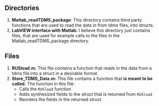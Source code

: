 

## Directories ##

1. **Matlab_readTDMS_package**: This directory contains third party functions
                          that are used to read the data in from tdms files,
                          into structs.
2. **LabVIEW interface with Matlab:** I believe this directory just contains 
                                  files, that are used for example calls to the
                                  files in the Matlab_readTDMS_package 
                                  directory.

## Files ##
1. **RUSload.m:** This file contains a function that reads in the data from a tdms
              file into a struct in a desirable format.
2. **Store_TDMS_Data.m:** This file contains a function that **is meant to 
                    be called.** The function in this file:
    * Calls the `RUSload` function 
    * Adds synthesized fields to the struct that is returned from `RUSload` 
    * Reorders the fields in the returned struct.

